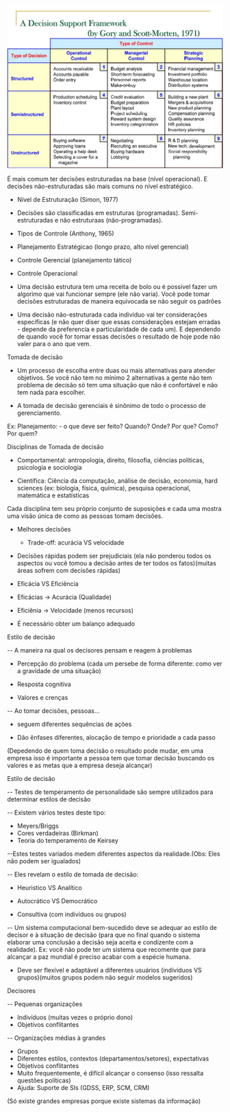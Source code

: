 <img src=".assets/computer decision.jpg">

É mais comum ter decisões estruturadas na base (nível operacional). E decisões não-estruturadas são mais comuns no nível estratégico.

- Nível de Estruturação (Simon, 1977)

- Decisões são classificadas em estruturas (programadas). Semi-estruturadas e não estruturaas (não-programadas).

- Tipos de Controle (Anthony, 1965)

- Planejamento Estratégicao (longo prazo, alto nível gerencial)
- Controle Gerencial (planejamento tático)
- Controle Operacional

- Uma decisão estrutura tem uma receita de bolo ou é possivel fazer um algorimo que vai funcionar sempre (ele não varia). Você pode tomar decisões estruturadas de maneira equivocada se não seguir os padrões

- Uma decisão não-estruturada cada indivíduo vai ter considerações específicas (e não quer diser que essas considerações estejam erradas - depende da preferencia e particularidade de cada um). E dependendo de quando você for tomar essas decisões o resultado de hoje pode não valer para o ano que vem.



Tomada de decisão

- Um processo de escolha entre duas ou mais alternativas para atender objetivos. Se você não tem no mínimo 2 alternativas a gente não tem problema de decisão só tem uma situação que não é confortável e não tem nada para escolher.

- A tomada de decisão gerenciais é sinônimo de todo o processo de gerenciamento.

Ex: Planejamento: - o que deve ser feito? Quando? Onde? Por que? Como? Por quem?


Disciplinas de Tomada de decisão

- Comportamental: antropologia, direito, filosofia, ciências políticas, psicologia e sociologia

- Cientifica: Ciência da computação, análise de decisão, economia, hard sciences (ex: biologia, física, química), pesquisa operacional, matemática e estatísticas

Cada disciplina tem seu próprio conjunto de suposições e cada uma mostra uma visão única de como as pessoas tomam decisões.


- Melhores decisões
    - Trade-off: acurácia VS velocidade

- Decisões rápidas podem ser prejudiciais (ela não ponderou todos os aspectos ou você tomou a decisão antes de ter todos os fatos)(muitas áreas sofrem com decisões rápidas)

- Eficácia VS Eficiência
- Eficácias -> Acurácia (Qualidade)
- Eficiênia -> Velocidade (menos recursos)

- É necessário obter um balanço adequado

Estilo de decisão

-- A maneira na qual os decisores pensam e reagem à problemas

- Percepção do problema (cada um persebe de forma diferente: como ver a gravidade de uma situação)

- Resposta cognitiva

- Valores e crenças

-- Ao tomar decisões, pessoas...

- seguem diferentes sequências de ações

- Dão ênfases diferentes, alocação de tempo e prioridade a cada passo

(Depedendo de quem toma decisão o resultado pode mudar, em uma empresa isso é importante a pessoa tem que tomar decisão buscando os valores e as metas que a empresa deseja alcançar)

Estilo de decisão

-- Testes de temperamento de personalidade são sempre utilizados para determinar estilos de decisão

-- Existem vários testes deste tipo:

- Meyers/Briggs
- Cores verdadeiras (Birkman)
- Teoria do temperamento de Keirsey

--Estes testes variados medem diferentes aspectos da realidade.(Obs: Eles não podem ser igualados)

-- Eles revelam o estilo de tomada de decisão:

- Heuristico VS Analítico

- Autocrático VS Democrático

- Consultiva (com indivíduos ou grupos)

-- Um sistema computacional bem-sucedido deve se adequar ao estilo de decisor e à situação de decisão (para que no final quando o sistema elaborar uma conclusão a decisão seja aceita e condizente com a realidade). Ex: você não pode ter um sistema que recomente que para alcançar a paz mundial é preciso acabar com a espécie humana.

- Deve ser flexível e adaptável a diferentes usuários (indivíduos VS grupos)(muitos grupos podem não seguir modelos sugeridos)


Decisores

-- Pequenas organizações

- Indivíduos (muitas vezes o próprio dono)
- Objetivos conflitantes

-- Organizações médias à grandes

- Grupos
- Diferentes estilos, contextos (departamentos/setores), expectativas
- Objetivos conflitantes
- Muito frequentemente, é difícil alcançar o consenso (isso ressalta questões políticas)
- Ajuda: Suporte de SIs (GDSS, ERP, SCM, CRM)

(Só existe grandes empresas porque existe sistemas da informação)